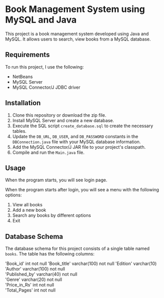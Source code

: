 # Book Management System using MySQL and Java

This project is a book management system developed using Java and MySQL. It allows users to search, view books from a MySQL database.

## Requirements

To run this project, I use the following:

- NetBeans
- MySQL Server
- MySQL Connector/J JDBC driver

## Installation

1. Clone this repository or download the zip file.
2. Install MySQL Server and create a new database.
3. Execute the SQL script `create_database.sql` to create the necessary tables.
4. Update the `DB_URL`, `DB_USER`, and `DB_PASSWORD` constants in the `DBConnection.java` file with your MySQL database information.
5. Add the MySQL Connector/J JAR file to your project's classpath.
6. Compile and run the `Main.java` file.

## Usage

When the program starts, you will see login page. 

When the program starts after login, you will see a menu with the following options:
1. View all books
2. Add a new book
3. Search any books by different options
5. Exit



## Database Schema

The database schema for this project consists of a single table named `books`. The table has the following columns:

'Book_id' int not null
'Book_title'  varchar(100) not null
'Edition' varchar(10)  
'Author'  varchar(100) not null     
'Published_by'  varchar(40)  not null     
'Genre'  varchar(20)  not null  
'Price_in_Rs'  int   not null  
'Total_Pages'  int   not null  
